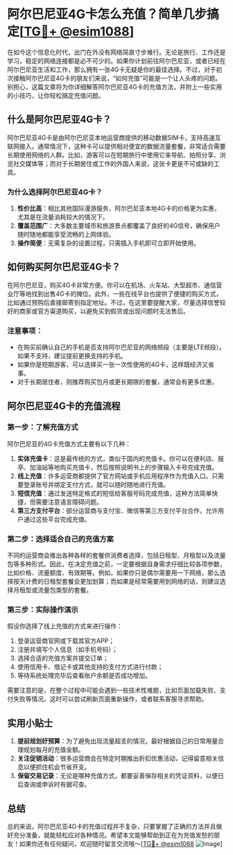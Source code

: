 # 阿尔巴尼亚4G卡怎么充值？简单几步搞定[[TG💪+ @esim1088](https://t.me/s/esim1088)]

在如今这个信息化时代，出门在外没有网络简直寸步难行。无论是旅行、工作还是学习，稳定的网络连接都是必不可少的。如果你计划前往阿尔巴尼亚，或者已经在阿尔巴尼亚生活和工作，那么拥有一张4G卡无疑是你的最佳选择。不过，对于初次接触阿尔巴尼亚4G卡的朋友们来说，“如何充值”可能是一个让人头疼的问题。别担心，这篇文章将为你详细解答阿尔巴尼亚4G卡的充值方法，并附上一些实用的小技巧，让你轻松搞定充值问题。

## 什么是阿尔巴尼亚4G卡？

阿尔巴尼亚4G卡是由阿尔巴尼亚本地运营商提供的移动数据SIM卡，支持高速互联网接入。通常情况下，这种卡可以提供相对便宜的数据流量套餐，非常适合需要长期使用网络的人群。比如，游客可以在短期旅行中使用它来导航、拍照分享、浏览社交媒体等；而对于长期居住或工作的外国人来说，这张卡更是不可或缺的工具。

### 为什么选择阿尔巴尼亚4G卡？

1. **性价比高**：相比其他国际漫游服务，阿尔巴尼亚本地4G卡的价格更为实惠，尤其是在流量消耗较大的情况下。
2. **覆盖范围广**：大多数主要城市和旅游景点都覆盖了良好的4G信号，确保用户随时随地都能享受流畅的上网体验。
3. **操作简便**：无需复杂的设置过程，只需插入手机即可立即开始使用。

## 如何购买阿尔巴尼亚4G卡？

在阿尔巴尼亚，购买4G卡非常方便。你可以在机场、火车站、大型超市、通信营业厅等地找到出售4G卡的摊位。此外，一些在线平台也提供了便捷的购买方式，比如通过预购后直接邮寄到指定地址。不过，在这里要提醒大家，尽量选择信誉较好的商家或官方渠道购买，以避免买到假货或出现问题时无法售后。

### 注意事项：
- 在购买前确认自己的手机是否支持阿尔巴尼亚的网络频段（主要是LTE频段）。如果不支持，建议提前更换支持的手机。
- 如果你是短期游客，可以选择买一张一次性使用的4G卡，这样既经济又省事。
- 对于长期居住者，则推荐购买包月或更长期限的套餐，通常会有更多优惠。

## 阿尔巴尼亚4G卡的充值流程

### 第一步：了解充值方式

阿尔巴尼亚的4G卡充值方式主要有以下几种：

1. **实体充值卡**：这是最传统的方式，类似于国内的充值卡。你可以在便利店、报亭、加油站等地购买充值卡，然后按照说明书上的步骤输入卡号完成充值。
2. **线上充值**：许多运营商都提供了官方网站或手机应用程序作为充值入口。只需要登录账号并绑定支付方式，就可以随时随地进行充值。
3. **短信充值**：通过发送特定格式的短信给客服号码完成充值，这种方法简单快捷，但需要注意语言障碍问题。
4. **第三方支付平台**：部分运营商与支付宝、微信等第三方支付平台合作，允许用户通过这些平台完成充值。

### 第二步：选择适合自己的充值方案

不同的运营商会推出各种各样的套餐供消费者选择，包括日租型、月租型以及流量包等多种形式。因此，在决定充值之前，一定要根据自身需求仔细比较各项参数，比如价格、流量额度、有效期等。例如，如果你只是偶尔需要用一下网络，那么选择按天计费的日租型套餐会更加划算；而如果是经常需要用到网络的话，则建议选择月租型或流量包类型的套餐。

### 第三步：实际操作演示

假设你选择了线上充值的方式来进行操作：

1. 登录运营商官网或下载其官方APP；
2. 注册并填写个人信息（如手机号码）；
3. 选择合适的充值方案并提交订单；
4. 使用信用卡、借记卡或其他支持的支付方式进行付款；
5. 等待系统处理完毕后查看账户余额是否成功增加。

需要注意的是，在整个过程中可能会遇到一些技术性难题，比如页面加载失败、支付失败等情况。这时可以尝试刷新页面重新操作，或者联系客服寻求帮助。

## 实用小贴士

1. **提前规划好预算**：为了避免出现流量超支的情况，最好根据自己的日常用量合理规划每月的充值金额。
2. **关注促销活动**：很多运营商会在特定时期推出折扣优惠活动，记得留意相关信息以便抓住机会节省开支。
3. **保留交易记录**：无论是哪种充值方式，都要妥善保存相关的凭证资料，以便日后查询或申诉时有据可查。

## 总结

总的来说，阿尔巴尼亚4G卡的充值过程并不复杂，只要掌握了正确的方法并且做好充分准备，就能轻松应对各种情况。希望本文能够帮助到正在为充值发愁的朋友！如果你还有任何疑问，欢迎随时留言交流哦～[[TG💪+ @esim1088](https://t.me/s/esim1088) ![Image](https://i.postimg.cc/4NQfJmqS/Snipaste-2025-05-13-00-14-12.png)]